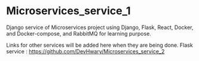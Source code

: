 # Microservices_service_1
Django service of Microservices project using Django, Flask, React, Docker, and Docker-compose, and RabbitMQ for learning purpose. 

Links for other services will be added here when they are being done.
Flask service : https://github.com/DevHwary/Microservices_service_2
